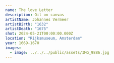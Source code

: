 ```yaml
---
name: The love Letter
description: Oil on canvas
artistName: Johannes Vermeer
artistBirth: "1632"
artistDeath: "1675"
shot: 2024-05-21T00:00:00.000Z
location: "Rijksmuseum, Amsterdam"
year: 1669-1670
images:
  - image: ../../../public/assets/IMG_9886.jpg
---
```

